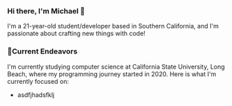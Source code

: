### Hi there, I'm Michael 👋

I'm a 21-year-old student/developer based in Southern California, and I'm passionate about crafting new things with code!

### 🔭Current Endeavors
I'm currently studying computer science at California State University, Long Beach, where my programming journey started in 2020. Here is what I'm currently focused on:
- asdfjhadsfklj

<!--
**michaelglider/michaelglider** is a ✨ _special_ ✨ repository because its `README.md` (this file) appears on your GitHub profile.

Here are some ideas to get you started:

- 🔭 I’m currently working on ...
- 🌱 I’m currently learning ...
- 👯 I’m looking to collaborate on ...
- 🤔 I’m looking for help with ...
- 💬 Ask me about ...
- 📫 How to reach me: ...
- 😄 Pronouns: ...
- ⚡ Fun fact: ...
-->
